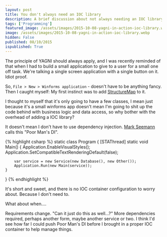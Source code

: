 ```yaml
---
layout: post
title: You don't always need an IOC library
description: A brief discussion about not always needing an IOC library
tags: ['Programming']
featured_image: /assets/images/2015-10-08-yagni-in-action-ioc-library.webp
image: /assets/images/2015-10-08-yagni-in-action-ioc-library.webp
hidden: False
published: 08/10/2015
ispublished: True
---
```

The principle of YAGNI should always apply, and I was recently reminded of that when I had to build a small application to give to a user for a small one off task. We're talking a single screen application with a single button on it. Idiot proof.

So, `File > New > Winforms application` - doesn't have to be anything fancy. Then I caught myself: My first instinct was to add [StructureMap](http://structuremap.github.io) to it. 

I thought to myself that it's only going to have a few classes, I mean just because it's a small winforms app doesn't mean I'm going to shit up the code behind with business logic and data access, so why bother with the overhead of adding a IOC library?

It doesn't mean I don't have to use dependency injection. [Mark Seemann](https://twitter.com/ploeh) calls this "Poor Man's DI".

{% highlight csharp %}
static class Program
{
    [STAThread]
    static void Main()
    {
        Application.EnableVisualStyles();
        Application.SetCompatibleTextRenderingDefault(false);

        var service = new Service(new Database(), new Other());
        Application.Run(new Main(service));
    }
}
{% endhighlight %}

It's short and sweet, and there is no IOC container configuration to worry about. Because I don't need to.

What about when....

Requirements change. "Can it just do this as well...?" More dependencies required, perhaps another form, maybe another service or two. I think I'd see how far I could push Poor Man's DI before I brought in a proper IOC container to help manage things.
